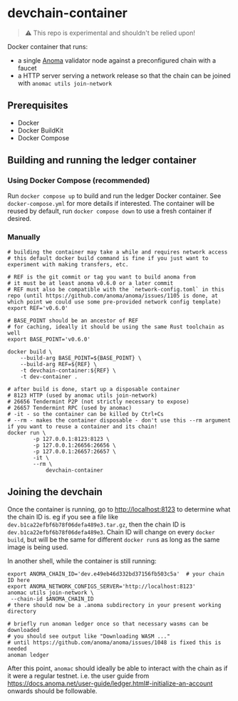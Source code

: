 # devchain-container

> :warning: This repo is experimental and shouldn't be relied upon!

Docker container that runs:

- a single [Anoma](https://github.com/anoma/anoma) validator node against a preconfigured chain with a faucet
- a HTTP server serving a network release so that the chain can be joined with `anomac utils join-network`

## Prerequisites

- Docker
- Docker BuildKit
- Docker Compose

## Building and running the ledger container

### Using Docker Compose (recommended)

Run `docker compose up` to build and run the ledger Docker container. See `docker-compose.yml` for more details if interested. The container will be reused by default, run `docker compose down` to use a fresh container if desired.

### Manually

```shell
# building the container may take a while and requires network access
# this default docker build command is fine if you just want to experiment with making transfers, etc.

# REF is the git commit or tag you want to build anoma from
# it must be at least anoma v0.6.0 or a later commit
# REF must also be compatible with the `network-config.toml` in this repo (until https://github.com/anoma/anoma/issues/1105 is done, at which point we could use some pre-provided network config template)
export REF='v0.6.0'

# BASE_POINT should be an ancestor of REF
# for caching, ideally it should be using the same Rust toolchain as well
export BASE_POINT='v0.6.0'

docker build \
    --build-arg BASE_POINT=${BASE_POINT} \
    --build-arg REF=${REF} \
    -t devchain-container:${REF} \
    -t dev-container .

# after build is done, start up a disposable container
# 8123 HTTP (used by anomac utils join-network)
# 26656 Tendermint P2P (not strictly necessary to expose)
# 26657 Tendermint RPC (used by anomac)
# -it - so the container can be killed by Ctrl+Cs
# --rm - makes the container disposable - don't use this --rm argument if you want to reuse a container and its chain!
docker run \
        -p 127.0.0.1:8123:8123 \
        -p 127.0.0.1:26656:26656 \
        -p 127.0.0.1:26657:26657 \
        -it \
        --rm \
            devchain-container
```

## Joining the devchain

Once the container is running, go to <http://localhost:8123> to determine what the chain ID is. eg if you see a file like `dev.b1ca22efbf6b78f06defa489e3.tar.gz`, then the chain ID is `dev.b1ca22efbf6b78f06defa489e3`. Chain ID will change on every `docker build`, but will be the same for different `docker run`s as long as the same image is being used.

In another shell, while the container is still running:

```shell
export ANOMA_CHAIN_ID='dev.e49eb46d332bd37156fb503c5a'  # your chain ID here
export ANOMA_NETWORK_CONFIGS_SERVER='http://localhost:8123'
anomac utils join-network \
 --chain-id $ANOMA_CHAIN_ID
# there should now be a .anoma subdirectory in your present working directory

# briefly run anoman ledger once so that necessary wasms can be downloaded
# you should see output like "Downloading WASM ..."
# until https://github.com/anoma/anoma/issues/1048 is fixed this is needed
anoman ledger
```

After this point, `anomac` should ideally be able to interact with the chain as if it were a regular testnet. i.e. the user guide from <https://docs.anoma.net/user-guide/ledger.html#-initialize-an-account> onwards should be followable.
